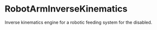 RobotArmInverseKinematics
=========================

Inverse kinematics engine for a robotic feeding system for the disabled.

